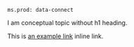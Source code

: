 ```
ms.prod: data-connect
```

I am conceptual topic without h1 heading.


This is [an example link](https://docs.microsoft.com/zh-cn/sql/?view=sql-server-ver15 "Title") inline link.
